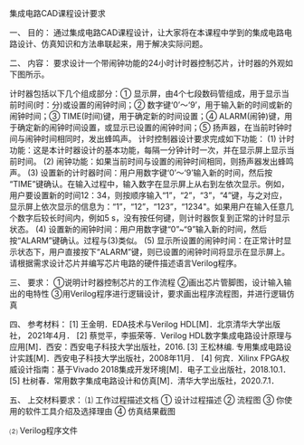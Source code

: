 集成电路CAD课程设计要求

一、	目的：
    通过集成电路CAD课程设计，让大家将在本课程中学到的集成电路电路设计、仿真知识和方法串联起来，用于解决实际问题。

二、	内容：
要求设计一个带闹钟功能的24小时计时器控制芯片，计时器的外观如下图所示。
 
计时器包括以下几个组成部分：① 显示屏，由4个七段数码管组成，用于显示当前时间(时：分)或设置的闹钟时间；② 数字键‘0’～‘9’，用于输入新的时间或新的闹钟时间；③ TIME(时间)键，用于确定新的时间设置；④ ALARM(闹钟)键，用于确定新的闹钟时间设置，或显示已设置的闹钟时间；⑤ 扬声器，在当前时钟时间与闹钟时间相同时，发出蜂鸣声。
计时控制器设计要求完成如下功能：
 (1) 计时功能：这是本计时器设计的基本功能，每隔一分钟计时一次，并在显示屏上显示当前时间。
 (2) 闹钟功能：如果当前时间与设置的闹钟时间相同，则扬声器发出蜂鸣声。
 (3) 设置新的计时器时间：用户用数字键‘0’～‘9’输入新的时间，然后按 “TIME”键确认。在输入过程中，输入数字在显示屏上从右到左依次显示。例如，用户要设置新的时间12：34，则按顺序输入“1”，“2”，“3”，“4”键，与之对应，显示屏上依次显示的信息为：“1”，“12”，“123”，“1234"。如果用户在输入任意几个数字后较长时间内，例如5 s，没有按任何键，则计时器恢复到正常的计时显示状态。
 (4) 设置新的闹钟时间：用户用数字键“0”~“9”输入新的时间，然后按“ALARM”键确认。过程与(3)类似。
 (5) 显示所设置的闹钟时间：在正常计时显示状态下，用户直接按下“ALARM”键，则已设置的闹钟时间将显示在显示屏上。
请根据需求设计芯片并编写芯片电路的硬件描述语言Verilog程序。

三、	要求：
①说明计时器控制芯片的工作流程
②画出芯片管脚图，设计输入输出的电特性
③用Verilog程序进行逻辑设计，要求画出程序流程图，并进行逻辑仿真

四、	参考材料：
[1] 王金明．EDA技术与Verilog HDL[M]．北京清华大学出版社， 2021年4月．
[2] 蔡觉平，李振荣等．Verilog HDL数字集成电路设计原理与应用[M]．西安：西安电子科技大学出版社，2016.
[3] 王松林编. 专用集成电路设计实践[M]．西安电子科技大学出版社，2008年11月．
[4] 何宾．Xilinx FPGA权威设计指南：基于Vivado 2018集成开发环境[M]．电子工业出版社，2018.10.1．
[5] 杜树春．常用数字集成电路设计和仿真[M]．清华大学出版社，2020.7.1．

五、	上交材料要求：
⑴ 工作过程描述文档
  ① 设计过程描述
  ② 流程图
  ③ 你使用的软件工具介绍及选择理由
  ④ 仿真结果截图

⑵ Verilog程序文件

